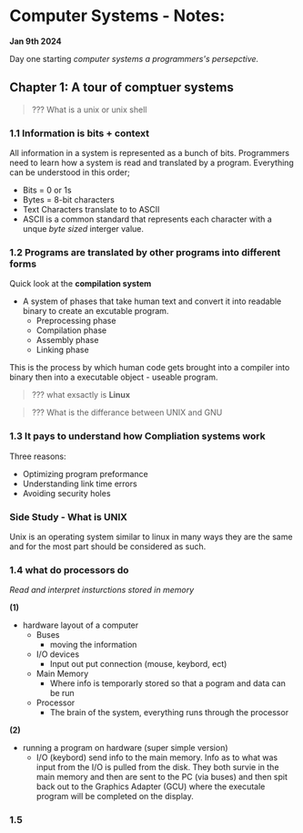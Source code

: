 # Computer Systems - Notes:  

 **Jan 9th 2024**
  
  Day one starting *computer systems a programmers's persepctive.*
    
## Chapter 1: A tour of comptuer systems  

>??? What is a unix or unix shell
  
### 1.1 Information is bits + context
  
  All information in a system is represented as a bunch of bits. Programmers need to learn how a system is read and translated by a program. Everything can be understood in this order;
  - Bits = 0 or 1s
  - Bytes = 8-bit characters
  - Text Characters translate to to ASCII 
  - ASCII is a common standard that represents each character with a unque *byte sized* interger value.   
### 1.2 Programs are translated by other programs into different forms  
  
  Quick look at the **compilation system**  
  - A system of phases that take human text and convert it into readable binary to create an excutable program.  
    - Preprocessing phase
    - Compilation phase
    - Assembly phase
    - Linking phase   
  
This is the process by which human code gets brought into a compiler into binary then into a executable object - useable program.  
> ??? what exsactly is **Linux**  
  
>??? What is the differance between UNIX and GNU  
  
### 1.3 It pays to understand how Compliation systems work  
Three reasons:  
- Optimizing program preformance
- Understanding link time errors
- Avoiding security holes  

### Side Study - What is UNIX  
Unix is an operating system similar to linux in many ways they are the same and for the most part should be considered as such.  

### 1.4 what do processors do  
*Read and interpret insturctions stored in memory*   
    
**(1)**
- hardware layout of a computer
    - Buses
        - moving the information
    - I/O devices
        - Input out put connection (mouse, keybord, ect) 
    - Main Memory
        - Where info is temporarly stored so that a pogram and data can be run
    - Processor
        - The brain of the system, everything runs through the processor  

**(2)**
- running a program on hardware (super simple version)
    - I/O (keybord) send info to the main memory. Info as to what was input from the I/O is pulled from the disk. They both survie in the main memory and then are sent to the PC (via buses) and then spit back out to the Graphics Adapter (GCU) where the executale program will be completed on the display.  

### 1.5  
